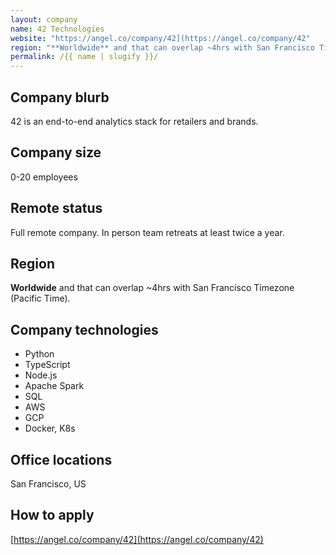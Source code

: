 ```yaml
---
layout: company
name: 42 Technologies
website: "https://angel.co/company/42](https://angel.co/company/42"
region: "**Worldwide** and that can overlap ~4hrs with San Francisco Timezone (Pacific Time)."
permalink: /{{ name | slugify }}/
---
```


## Company blurb

42 is an end-to-end analytics stack for retailers and brands.

## Company size

0-20 employees

## Remote status

Full remote company. In person team retreats at least twice a year.

## Region

**Worldwide** and that can overlap ~4hrs with San Francisco Timezone (Pacific Time).

## Company technologies

- Python
- TypeScript
- Node.js
- Apache Spark
- SQL
- AWS
- GCP
- Docker, K8s

## Office locations

San Francisco, US

## How to apply

[https://angel.co/company/42](https://angel.co/company/42)